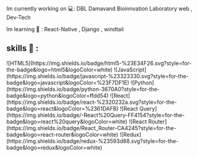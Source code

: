 Im currently working on 💻: DBL Damavand Bioinnvation Laboratory web , Dev-Tech  

Im learning 🌱 : React-Native , Django , windtail
  <h2>skills 🌟 :</h2>
![HTML5](https://img.shields.io/badge/html5-%23E34F26.svg?style=for-the-badge&logo=html5&logoColor=white) 	![JavaScript](https://img.shields.io/badge/javascript-%23323330.svg?style=for-the-badge&logo=javascript&logoColor=%23F7DF1E) 	![Python](https://img.shields.io/badge/python-3670A0?style=for-the-badge&logo=python&logoColor=ffdd54) 	![React](https://img.shields.io/badge/react-%2320232a.svg?style=for-the-badge&logo=react&logoColor=%2361DAFB)	![React Query](https://img.shields.io/badge/-React%20Query-FF4154?style=for-the-badge&logo=react%20query&logoColor=white) ![React Router](https://img.shields.io/badge/React_Router-CA4245?style=for-the-badge&logo=react-router&logoColor=white) 	![Redux](https://img.shields.io/badge/redux-%23593d88.svg?style=for-the-badge&logo=redux&logoColor=white)
 

